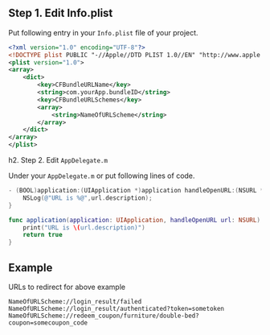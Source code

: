 ## Step 1. Edit Info.plist

Put following entry in your `Info.plist` file of your project.

```xml
<?xml version="1.0" encoding="UTF-8"?>
<!DOCTYPE plist PUBLIC "-//Apple//DTD PLIST 1.0//EN" "http://www.apple.com/DTDs/PropertyList-1.0.dtd">
<plist version="1.0">
<array>
	<dict>
		<key>CFBundleURLName</key>
		<string>com.yourApp.bundleID</string>
		<key>CFBundleURLSchemes</key>
		<array>
			<string>NameOfURLScheme</string>
		</array>
	</dict>
</array>
</plist>
```

h2. Step 2. Edit `AppDelegate.m`

Under your `AppDelegate.m` or put following lines of code.

```objective-c
- (BOOL)application:(UIApplication *)application handleOpenURL:(NSURL *)url {
	NSLog(@"URL is %@",url.description); 
}
```

```swift
func application(application: UIApplication, handleOpenURL url: NSURL) -> Bool {
	print("URL is \(url.description)")
	return true
}
```

## Example

URLs to redirect for above example

```
NameOfURLScheme://login_result/failed
NameOfURLScheme://login_result/authenticated?token=sometoken
NameOfURLScheme://redeem_coupon/furniture/double-bed?coupon=somecoupon_code
```